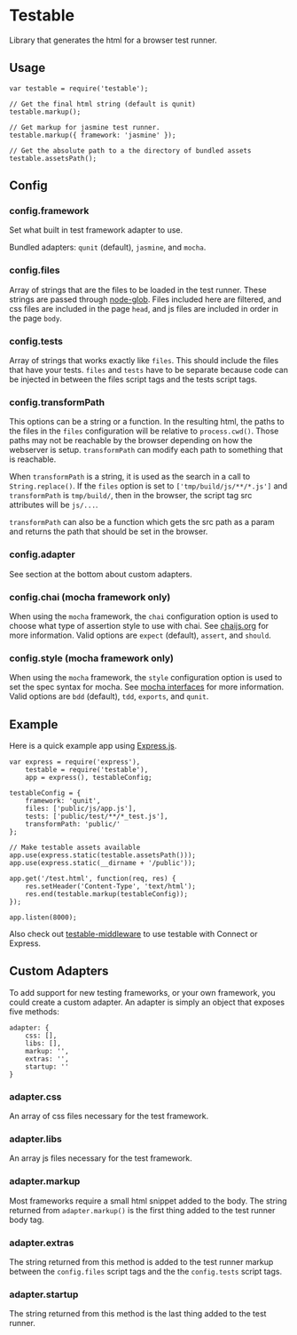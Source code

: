 # Testable

Library that generates the html for a browser test runner.

## Usage

	var testable = require('testable');
	
	// Get the final html string (default is qunit)
	testable.markup();
	
	// Get markup for jasmine test runner.
	testable.markup({ framework: 'jasmine' });
	
	// Get the absolute path to a the directory of bundled assets
	testable.assetsPath();
	
## Config

### config.framework

Set what built in test framework adapter to use.

Bundled adapters: `qunit` (default), `jasmine`, and `mocha`.

### config.files

Array of strings that are the files to be loaded in the test runner. These strings are passed through [node-glob](https://github.com/isaacs/node-glob). Files included here are filtered, and css files are included in the page `head`, and js files are included in order in the page `body`.

### config.tests

Array of strings that works exactly like `files`. This should include the files that have your tests. `files` and `tests` have to be separate because code can be injected in between the files script tags and the tests script tags.

### config.transformPath

This options can be a string or a function. In the resulting html, the paths to the files in the `files` configuration will be relative to `process.cwd()`. Those paths may not be reachable by the browser depending on how the webserver is setup. `transformPath` can modify each path to something that is reachable.

When `transformPath` is a string, it is used as the search in a call to `String.replace()`. If the `files` option is set to `['tmp/build/js/**/*.js']` and `transformPath` is `tmp/build/`, then in the browser, the script tag src attributes will be `js/...`.

`transformPath` can also be a function which gets the src path as a param and returns the path that should be set in the browser.

### config.adapter

See section at the bottom about custom adapters.

### config.chai (mocha framework only)

When using the `mocha` framework, the `chai` configuration option is used to choose what type of assertion style to use with chai. See [chaijs.org](http://chaijs.com/) for more information. Valid options are `expect` (default), `assert`, and `should`.

### config.style (mocha framework only)

When using the `mocha` framework, the `style` configuration option is used to set the spec syntax for mocha. See [mocha interfaces](http://visionmedia.github.io/mocha/#interfaces) for more information. Valid options are `bdd` (default), `tdd`, `exports`, and `qunit`.

## Example

Here is a quick example app using [Express.js](http://expressjs.com/).

	var express = require('express'),
		testable = require('testable'),
		app = express(), testableConfig;
		
	testableConfig = {
		framework: 'qunit',
		files: ['public/js/app.js'],
		tests: ['public/test/**/*_test.js'],
		transformPath: 'public/'
	};
	
	// Make testable assets available
	app.use(express.static(testable.assetsPath()));
	app.use(express.static(__dirname + '/public'));
	
	app.get('/test.html', function(req, res) {
		res.setHeader('Content-Type', 'text/html');
		res.end(testable.markup(testableConfig));
	});
	
	app.listen(8000);
	
Also check out [testable-middleware](https://github.com/joeytrapp/node-testable-middleware) to use testable with Connect or Express.

## Custom Adapters

To add support for new testing frameworks, or your own framework, you could create a custom adapter. An adapter is simply an object that exposes five methods:

	adapter: {
		css: [],
		libs: [],
		markup: '',
		extras: '',
		startup: ''
	}

### adapter.css

An array of css files necessary for the test framework.

### adapter.libs

An array js files necessary for the test framework.

### adapter.markup

Most frameworks require a small html snippet added to the body. The string returned from `adapter.markup()` is the first thing added to the test runner body tag.

### adapter.extras

The string returned from this method is added to the test runner markup between the `config.files` script tags and the the `config.tests` script tags.

### adapter.startup

The string returned from this method is the last thing added to the test runner.